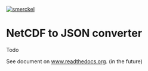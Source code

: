 [![smerckel](https://circleci.com/gh/smerckel/ncjson.svg?style=svg)](https://github.com/smerckel/ncjson)
# NetCDF to JSON converter


Todo

See document on www.readthedocs.org. (in the future)
